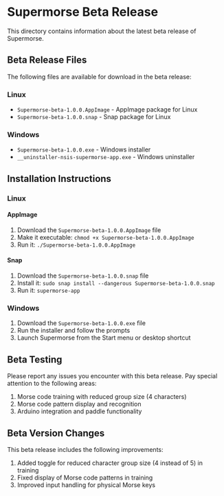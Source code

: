 # Supermorse Beta Release

This directory contains information about the latest beta release of Supermorse.

## Beta Release Files

The following files are available for download in the beta release:

### Linux
- `Supermorse-beta-1.0.0.AppImage` - AppImage package for Linux
- `Supermorse-beta-1.0.0.snap` - Snap package for Linux

### Windows
- `Supermorse-beta-1.0.0.exe` - Windows installer
- `__uninstaller-nsis-supermorse-app.exe` - Windows uninstaller

## Installation Instructions

### Linux

#### AppImage
1. Download the `Supermorse-beta-1.0.0.AppImage` file
2. Make it executable: `chmod +x Supermorse-beta-1.0.0.AppImage`
3. Run it: `./Supermorse-beta-1.0.0.AppImage`

#### Snap
1. Download the `Supermorse-beta-1.0.0.snap` file
2. Install it: `sudo snap install --dangerous Supermorse-beta-1.0.0.snap`
3. Run it: `supermorse-app`

### Windows
1. Download the `Supermorse-beta-1.0.0.exe` file
2. Run the installer and follow the prompts
3. Launch Supermorse from the Start menu or desktop shortcut

## Beta Testing

Please report any issues you encounter with this beta release. Pay special attention to the following areas:

1. Morse code training with reduced group size (4 characters)
2. Morse code pattern display and recognition
3. Arduino integration and paddle functionality

## Beta Version Changes

This beta release includes the following improvements:

1. Added toggle for reduced character group size (4 instead of 5) in training
2. Fixed display of Morse code patterns in training
3. Improved input handling for physical Morse keys